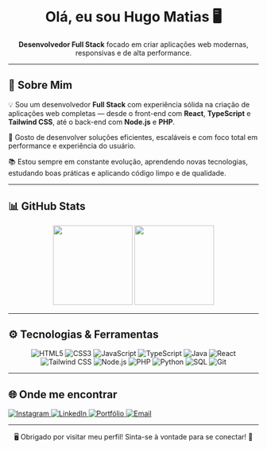 <h1 align="center">Olá, eu sou Hugo Matias 🖥️</h1>
<p align="center"><strong>Desenvolvedor Full Stack</strong> focado em criar aplicações web modernas, responsivas e de alta performance.</p>

---

## 🧠 Sobre Mim

💡 Sou um desenvolvedor **Full Stack** com experiência sólida na criação de aplicações web completas — desde o front-end com **React**, **TypeScript** e **Tailwind CSS**, até o back-end com **Node.js** e **PHP**.

🚀 Gosto de desenvolver soluções eficientes, escaláveis e com foco total em performance e experiência do usuário.

📚 Estou sempre em constante evolução, aprendendo novas tecnologias, estudando boas práticas e aplicando código limpo e de qualidade.

---

## 📊 GitHub Stats

<p align="center">
  <img height="160em" src="https://github-readme-stats.vercel.app/api?username=hugodeev&show_icons=true&theme=tokyonight&count_private=true&cache_seconds=60" />
  <img height="160em" src="https://github-readme-stats.vercel.app/api/top-langs/?username=hugodeev&layout=compact&theme=tokyonight&cache_seconds=60" />
</p>

---

## ⚙️ Tecnologias & Ferramentas

<p align="center">
  <img src="https://img.shields.io/badge/HTML5-E44D26?style=for-the-badge&logo=html5&logoColor=white" alt="HTML5" />
  <img src="https://img.shields.io/badge/CSS3-1572B6?style=for-the-badge&logo=css3&logoColor=white" alt="CSS3" />
  <img src="https://img.shields.io/badge/JavaScript-F7DF1E?style=for-the-badge&logo=javascript&logoColor=black" alt="JavaScript" />
  <img src="https://img.shields.io/badge/TypeScript-3178C6?style=for-the-badge&logo=typescript&logoColor=white" alt="TypeScript" />
  <img src="https://img.shields.io/badge/Java-007396?style=for-the-badge&logo=java&logoColor=white" alt="Java" />
  <img src="https://img.shields.io/badge/React-20232A?style=for-the-badge&logo=react&logoColor=61DAFB" alt="React" />
  <img src="https://img.shields.io/badge/Tailwind-06B6D4?style=for-the-badge&logo=tailwindcss&logoColor=white" alt="Tailwind CSS" />
  <img src="https://img.shields.io/badge/Node.js-339933?style=for-the-badge&logo=nodedotjs&logoColor=white" alt="Node.js" />
  <img src="https://img.shields.io/badge/PHP-777BB4?style=for-the-badge&logo=php&logoColor=white" alt="PHP" />
  <img src="https://img.shields.io/badge/Python-3776AB?style=for-the-badge&logo=python&logoColor=white" alt="Python" />
  <img src="https://img.shields.io/badge/SQL-003B57?style=for-the-badge&logo=mysql&logoColor=white" alt="SQL" />
  <img src="https://img.shields.io/badge/Git-F05032?style=for-the-badge&logo=git&logoColor=white" alt="Git" />
</p>

---

## 🌐 Onde me encontrar

<p align="left">
  <a href="https://www.instagram.com/seuinstagram" target="_blank">
    <img src="https://img.shields.io/badge/Instagram-E4405F?style=for-the-badge&logo=instagram&logoColor=white" alt="Instagram" />
  </a>
  <a href="https://www.linkedin.com/in/seulinkedin" target="_blank">
    <img src="https://img.shields.io/badge/LinkedIn-0A66C2?style=for-the-badge&logo=linkedin&logoColor=white" alt="LinkedIn" />
  </a>
  <a href="https://hugodeev.github.io/Portifolio/" target="_blank">
    <img src="https://img.shields.io/badge/Portfólio-000000?style=for-the-badge&logo=vercel&logoColor=white" alt="Portfólio" />
  </a>
  <a href="mailto:hugo353637@gmail.com" target="_blank">
    <img src="https://img.shields.io/badge/Gmail-D14836?style=for-the-badge&logo=gmail&logoColor=white" alt="Email" />
  </a>
</p>

---

<p align="center"> 🖥️ Obrigado por visitar meu perfil! Sinta-se à vontade para se conectar! 🚀</p>
